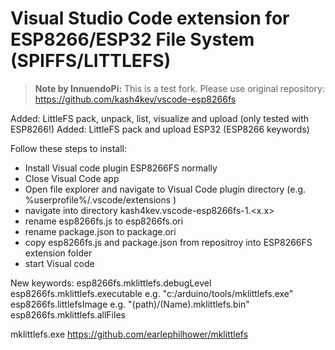 # Visual Studio Code extension for ESP8266/ESP32 File System (SPIFFS/LITTLEFS)

> **Note by InnuendoPi:** This is a test fork. Please use original repository: <https://github.com/kash4kev/vscode-esp8266fs>

Added: LittleFS pack, unpack, list, visualize and upload (only tested with ESP8266!)
Added: LittleFS pack and upload ESP32 (ESP8266 keywords)

Follow these steps to install:

- Install Visual code plugin ESP8266FS normally
- Close Visual Code app
- Open file explorer and navigate to Visual Code plugin directory (e.g. %userprofile%/.vscode/extensions )
- navigate into directory kash4kev.vscode-esp8266fs-1.<x.x>
- rename esp8266fs.js to esp8266fs.ori
- rename package.json to package.ori
- copy esp8266fs.js and package.json from repositroy into ESP8266FS extension folder
- start Visual code

New keywords:
esp8266fs.mklittlefs.debugLevel
esp8266fs.mklittlefs.executable e.g. "c:/arduino/tools/mklittlefs.exe"
esp8266fs.littlefsImage e.g. "(path)/(Name).mklittlefs.bin"
esp8266fs.mklittlefs.allFiles

mklittlefs.exe <https://github.com/earlephilhower/mklittlefs>
